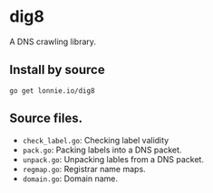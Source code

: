 # dig8

A DNS crawling library.

## Install by source

```
go get lonnie.io/dig8
```

## Source files.

- `check_label.go`: Checking label validity
- `pack.go`: Packing labels into a DNS packet.
- `unpack.go`: Unpacking lables from a DNS packet.
- `regmap.go`: Registrar name maps.
- `domain.go`: Domain name.
